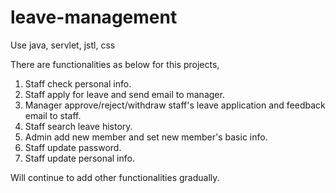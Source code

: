 # leave-management
Use java, servlet, jstl, css 

There are functionalities as below for this projects,
1. Staff check personal info.
2. Staff apply for leave and send email to manager.
3. Manager approve/reject/withdraw staff's leave application and feedback email to staff.
4. Staff search leave history.
5. Admin add new member and set new member's basic info.
6. Staff update password.
7. Staff update personal info.


Will continue to add other functionalities gradually.

